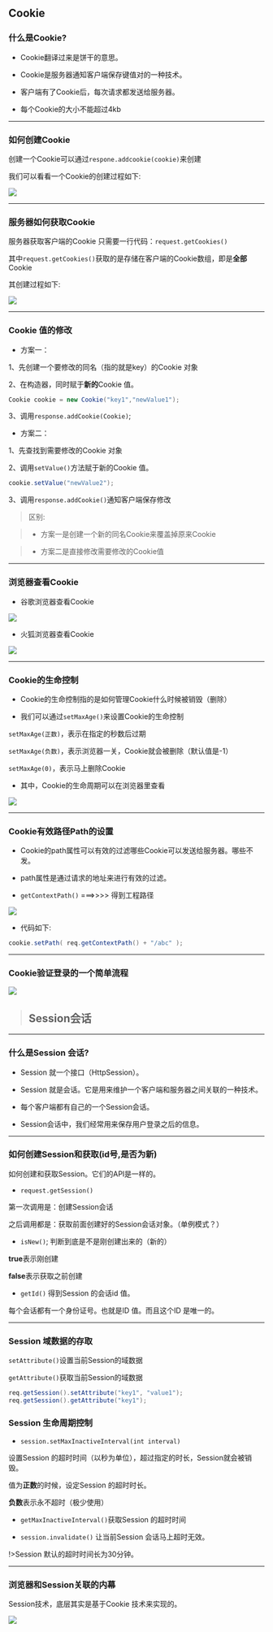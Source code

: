 

## Cookie

### 什么是Cookie?

- Cookie翻译过来是饼干的意思。
  
- Cookie是服务器通知客户端保存键值对的一种技术。
  
- 客户端有了Cookie后，每次请求都发送给服务器。
  
- 每个Cookie的大小不能超过4kb

---

### 如何创建Cookie
创建一个Cookie可以通过`respone.addcookie(cookie)`来创建

我们可以看看一个Cookie的创建过程如下:

![](ServerSide_imgs/13.jpg)

---

### 服务器如何获取Cookie

服务器获取客户端的Cookie 只需要一行代码：`request.getCookies()`

其中`request.getCookies()`获取的是存储在客户端的Cookie数组，即是**全部**Cookie

其创建过程如下:

![](ServerSide_imgs/14.jpg)

---

### Cookie 值的修改

- 方案一：

1、先创建一个要修改的同名（指的就是key）的Cookie 对象

2、在构造器，同时赋于**新的**Cookie 值。
```java
Cookie cookie = new Cookie("key1","newValue1");
```
3、调用`response.addCookie(Cookie)`;

- 方案二：

1、先查找到需要修改的Cookie 对象

2、调用`setValue()`方法赋于新的Cookie 值。
```java
cookie.setValue("newValue2");
```
3、调用`response.addCookie()`通知客户端保存修改

>区别: 

>- 方案一是创建一个新的同名Cookie来覆盖掉原来Cookie

>- 方案二是直接修改需要修改的Cookie值

---

### 浏览器查看Cookie

- 谷歌浏览器查看Cookie

![](ServerSide_imgs/15.jpg)

- 火狐浏览器查看Cookie

![](ServerSide_imgs/16.jpg)

---

### Cookie的生命控制

- Cookie的生命控制指的是如何管理Cookie什么时候被销毁（删除）

- 我们可以通过`setMaxAge()`来设置Cookie的生命控制


`setMaxAge(正数)`，表示在指定的秒数后过期

`setMaxAge(负数)`，表示浏览器一关，Cookie就会被删除（默认值是-1）

`setMaxAge(0)`，表示马上删除Cookie

- 其中，Cookie的生命周期可以在浏览器里查看

![](ServerSide_imgs/17.png)

---

### Cookie有效路径Path的设置

- Cookie的path属性可以有效的过滤哪些Cookie可以发送给服务器。哪些不发。
  
- path属性是通过请求的地址来进行有效的过滤。

- `getContextPath()` ===>>>> 得到工程路径

![](ServerSide_imgs/18.png)

- 代码如下:
```java
cookie.setPath( req.getContextPath() + "/abc" ); 
```



---

### Cookie验证登录的一个简单流程

![](ServerSide_imgs/19.jpg)

>## Session会话

---

### 什么是Session 会话?

- Session 就一个接口（HttpSession）。
  
- Session 就是会话。它是用来维护一个客户端和服务器之间关联的一种技术。
  
- 每个客户端都有自己的一个Session会话。
  
- Session会话中，我们经常用来保存用户登录之后的信息。

---

### 如何创建Session和获取(id号,是否为新)

如何创建和获取Session。它们的API是一样的。

- `request.getSession()`

第一次调用是：创建Session会话
  
之后调用都是：获取前面创建好的Session会话对象。（单例模式？）

- `isNew()`; 判断到底是不是刚创建出来的（新的）

**true**表示刚创建

**false**表示获取之前创建

- `getId()` 得到Session 的会话id 值。

每个会话都有一个身份证号。也就是ID 值。而且这个ID 是唯一的。

---

### Session 域数据的存取

`setAttribute()`设置当前Session的域数据

`getAttribute()`获取当前Session的域数据

```java
req.getSession().setAttribute("key1", "value1");
req.getSession().getAttribute("key1");
```

### Session 生命周期控制

- `session.setMaxInactiveInterval(int interval)`

设置Session 的超时时间（以秒为单位），超过指定的时长，Session就会被销毁。

值为**正数**的时候，设定Session 的超时时长。

**负数**表示永不超时（极少使用）

- `getMaxInactiveInterval()`获取Session 的超时时间
  
- `session.invalidate()` 让当前Session 会话马上超时无效。

!>Session 默认的超时时间长为30分钟。

---

### 浏览器和Session关联的内幕

Session技术，底层其实是基于Cookie 技术来实现的。

![](ServerSide_imgs/20.jpg)